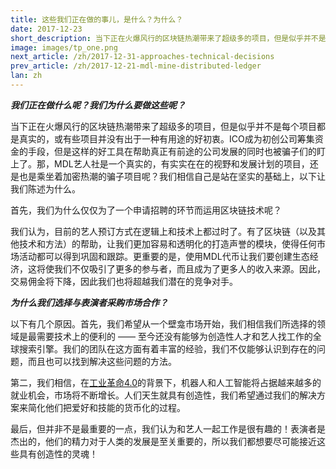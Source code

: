 ```yaml
---
title: 这些我们正在做的事儿，是什么？为什么？
date: 2017-12-23
short_description: 当下正在火爆风行的区块链热潮带来了超级多的项目，但是似乎并不是每个项目都是真实的，或有些项目并没有出于一种有用途的好初衷。
image: images/tp_one.png
next_article: /zh/2017-12-31-approaches-technical-decisions
prev_article: /zh/2017-12-21-mdl-mine-distributed-ledger
lan: zh
---
```


***我们正在做什么呢？我们为什么要做这些呢？***

当下正在火爆风行的区块链热潮带来了超级多的项目，但是似乎并不是每个项目都是真实的，或有些项目并没有出于一种有用途的好初衷。ICO成为初创公司筹集资金的手段，但是这样的好工具在帮助真正有前途的公司发展的同时也被骗子们的盯上了。那，MDL艺人社是一个真实的，有实实在在的视野和发展计划的项目，还是也是乘坐着加密热潮的骗子项目呢？我们相信自己是站在坚实的基础上，以下让我们陈述为什么。

首先，我们为什么仅仅为了一个申请招聘的环节而运用区块链技术呢？

我们认为，目前的艺人预订方式在逻辑上和技术上都过时了。有了区块链（以及其他技术和方法）的帮助，让我们更加容易和透明化的打造声誉的模块，使得任何市场活动都可以得到巩固和跟踪。更重要的是，使用MDL代币让我们要创建生态经济，这将使我们不仅吸引了更多的参与者，而且成为了更多人的收入来源。因此，交易佣金将下降，因此我们也将超越我们潜在的竞争对手。

***为什么我们选择与表演者采购市场合作？***

以下有几个原因。首先，我们希望从一个壁龛市场开始，我们相信我们所选择的领域是最需要技术上的便利的 —— 至今还没有能够为创造性人才和艺人找工作的全球搜索引擎。我们的团队在这方面有着丰富的经验，我们不仅能够认识到存在的问题，而且也可以找到解决这些问题的方法。

第二，我们相信，在<a href="https://en.wikipedia.org/wiki/Industry_4.0">工业革命4.0</a>的背景下，机器人和人工智能将占据越来越多的就业机会，市场将不断增长。人们天生就具有创造性，我们希望通过我们的解决方案来简化他们把爱好和技能的货币化的过程。

最后，但并非不是最重要的一点，我们认为和艺人一起工作是很有趣的！表演者是杰出的，他们的精力对于人类的发展是至关重要的，所以我们都想要尽可能接近这些具有创造性的灵魂！
